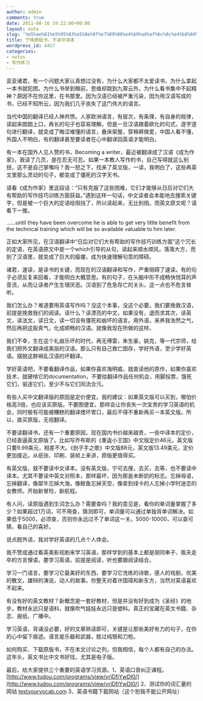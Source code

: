 ```yaml
---
author: admin
comments: true
date: 2011-08-16 19:22:06+00:00
layout: note
slug: '%e5%ae%81%e5%95%83%e5%8e%9f%e7%89%88%e4%b9%a6%ef%bc%8c%e4%b8%8d%e8%af%bb%e4%b8%ad%e8%af%91%e6%9c%ac'
title: 宁啃原版书，不读中译本
wordpress_id: 4457
categories:
- notes
- 写作练习
---
```


衮衮诸君，有一个问题大家认真想过没有，为什么大家都不太爱读书，为什么拿起一本书就犯困，为什么书举到眼前，思维却跳到九霄云外，为什么看书集中不起精神？原因不在你这里，在书那里。因为汉语已经被严重污染，因为用汉语写成的书，已经不知所云，因为我们几乎丧失了这门伟大的语言。

当代中国的翻译已经人神共愤。人家欧洲语言，有层次，有条理，有自身的规律，读起来朗朗上口，再长的句子也容易理解。但是一旦汉语跟着欧化的句式，逐字逐句进行翻译，就变成了晦涩难懂的语言，叠床架屋，穿棉裤做爱，中国人看不懂，外国人不明白，有的翻译甚至要读者在心中翻译回英语才能明白。

有一本在国外人见人赞的书，Becoming a writer，最近被翻译成了汉语《成为作家》，我读了几页，是在忍无可忍。如果一本教人写作的书，自己写得就这么别扭，这不是自己掌嘴吗？我一怒之下，找来了英文版，一读，我明白了，这些再英文里那么灵动的句子，都变成了僵死的汉字天书。

请看《成为作家》里这段话：“只有克服了这些困难，它们才能够从日后对它们大有帮助的写作技巧训练方面获益。”遇到这样一句话，中文读者会本能地去搜索关键字，但是被一个巨大的定语给阻挡了，所以读起来，无比别扭。而英文原文呢？请看下一推。

……until they have  been overcome he is able to get very little benefit from the technical training which will be so available valuable to him later.

正如大家所见，在汉语翻译中“日后对它们大有帮助的写作技巧训练方面”这个冗长的定语，在英语原文中是一个which引导的从句，读起来顺水顺风，落落大方，而到了汉语里，就变成了巨大的瘿瘤，成为快速理解句意的障碍。

诸君，速读，是读书的关键，而现在的汉语翻译和写作，严重阻碍了速读。有的句子必须反复来回看，才能明白大概意思。有的句子，在头脑中形不成畅快悦耳的声音流，从而让读者产生生理厌恶。汉语到了危急存亡的关头，这一点也不危言耸听。

我们怎么办？难道要用英语写作吗？没这个本事，没这个必要。我们要挽救汉语，前提是挽救我们的阅读。读什么？读漂亮的中文，如果没有，退而求其次，读英文，读法文，读日文，读一切没有僵死和崩坏的语言。用外语，来养我浩然之气，然后再把这股真气，化成顺畅的汉语。就像我现在所做的这样。

我们不幸，生在这个礼崩乐坏的时代，再无傅雷，朱生豪，姚克，等一代宗师，给我们把外文翻译成美丽的汉语。那么只有自己救亡图存，学好外语，至少学好英语。摆脱这群祸乱汉语的坏翻译。

学好英语吧，不要看翻译作品，如果你喜欢海明威，就直读他的原作，如果你喜欢技术，就硬啃它的documentation，不要给翻译作品任何机会，用脚投票，饿死它们，驱逐它们，至少不与它们同流合污。

有些人买中文翻译版的原因是定价便宜。我的建议：如果英文版可以买到，哪怕价格高3倍，也应该买原版。不要图便宜，那样会让你丧失一次宝贵的学习英语的机会，同时极有可能被糟糕的翻译搅坏胃口，最后不得不重新再买一本英文版。所以，直买原版，无视翻译。

不要读翻译书，还有一个重要原因，现在国内书价越来越贵，一些中译本的定价，已经直逼英文原版了。比如写乔布斯的《重返小王国》中文版定价46元，英文版只要9.99美元，相差不大。《刽子手之歌》中文版88元，英文版13.49美元，定价更加接近。从纸张、印刷、装帧上来讲，原版更值得买。

有英文版，就不要读中文译本。没有英文版，宁可去搜，去买，去等，也不要读中译本。尤其不要读中英文对照本，那样最坏，因为那是未断奶的标志。忘掉母语，忘掉翻译，像犀牛忘掉大海，像鲸鱼忘掉天空，像拿到绿卡的人忘掉小学时迷恋的女教师。开始新冒险，新航程。

有人问，读原版遇到生词怎么办？需要查吗？我的意见是，看你的单词量掌握了多少？如果超过1万词，可不用查，猜测即可，单词量可以通过单独背单词解决。如果低于5000，必须查，否则你永远过不了单词这一关。5000-10000，可以查可猜，看自己的喜好。

说点题外话，我对学好英语的几点个人体会。

我不赞成通过看英美影视剧来学习英语，那样学到的基本上都是胡同串子、贩夫走卒的方言俚语，要学习英语，前提是阅读，听也要跟阅读结合。

学习一门语言，要学习它最美好的东西，要学习它洗练的诗歌，感人的戏剧，优美的散文，雄辩的演说，动人的故事。你整天对着许国璋和新东方，当然对英语喜欢不起来。

有没有好的英文教材？新概念是一套好教材，但是并没有好到成为《圣经》的地步。教材永远只是语料，就像吹气娃娃永远只是塑料。真正的宝藏在英文书籍、杂志、报纸、广播中。

学习英语，背诵没必要，好的文章熟读即可，关键是让那些美好有力的句子，在你的心中留下痕迹。语言是乐器和武器，胜过纯银和刀枪。

如何购买、下载原版书，不在本文讨论之列，但我相信，每个人都有自己的办法。这年头，英文书比中文书好找，尤其是电子版。

最后，给大家提供三个重要的英语学习资源。1、英语口音纠正课程。 [http://www.tudou.com/programs/view/vrjDfjYwDI0/](http://www.tudou.com/programs/view/vrjDfjYwDI0/) 2、测试你的词汇量的网站 [testyourvocab.com](http://testyourvocab.com) 3、英语书籍下载网站（这个恕我不能公开网址）


